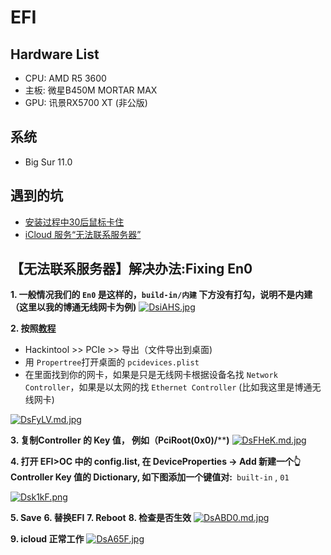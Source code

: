 # EFI

## Hardware List
- CPU: AMD R5 3600
- 主板: 微星B450M MORTAR MAX
- GPU: 讯景RX5700 XT (非公版)

## 系统
- Big Sur 11.0

## 遇到的坑
- [安装过程中30后鼠标卡住](https://dortania.github.io/OpenCore-Install-Guide/troubleshooting/extended/userspace-issues.html#frozen-in-the-macos-installer-after-30-seconds)
- [iCloud 服务“无法联系服务器”](https://dortania.github.io/OpenCore-Post-Install/universal/iservices.html#fixing-rom)

## 【无法联系服务器】解决办法:Fixing En0
**1. 一般情况我们的 `En0` 是这样的，`build-in/内建` 下方没有打勾，说明不是内建（这里以我的博通无线网卡为例)**
[![DsiAHS.jpg](https://s3.ax1x.com/2020/11/27/DsiAHS.jpg)](https://imgchr.com/i/DsiAHS)

**2. 按照[教程](https://dortania.github.io/OpenCore-Post-Install/universal/iservices.html#fixing-en0)**
  - Hackintool >> PCIe >> 导出（文件导出到桌面)
  - 用 `Propertree`打开桌面的 `pcidevices.plist`
  - 在里面找到你的网卡，如果是只是无线网卡根据设备名找 `Network Controller`，如果是以太网的找 `Ethernet Controller`
  (比如我这里是博通无线网卡)
  
  
[![DsFyLV.md.jpg](https://s3.ax1x.com/2020/11/27/DsFyLV.md.jpg)](https://imgchr.com/i/DsFyLV)
  
**3. 复制Controller 的 Key 值， 例如（PciRoot(0x0)/******)**
[![DsFHeK.md.jpg](https://s3.ax1x.com/2020/11/27/DsFHeK.md.jpg)](https://imgchr.com/i/DsFHeK)


**4. 打开 EFI>OC 中的 config.list,  在 DeviceProperties -> Add 新建一个👆 Controller Key 值的 Dictionary, 如下图添加一个键值对:**` built-in` , `01`


[![Dsk1kF.png](https://s3.ax1x.com/2020/11/27/Dsk1kF.png)](https://imgchr.com/i/Dsk1kF)


**5. Save**
**6. 替换EFI**
**7. Reboot**
**8. 检查是否生效**
[![DsABD0.md.jpg](https://s3.ax1x.com/2020/11/27/DsABD0.md.jpg)](https://imgchr.com/i/DsABD0)


**9. icloud 正常工作**
[![DsA65F.jpg](https://s3.ax1x.com/2020/11/27/DsA65F.jpg)](https://imgchr.com/i/DsA65F)
